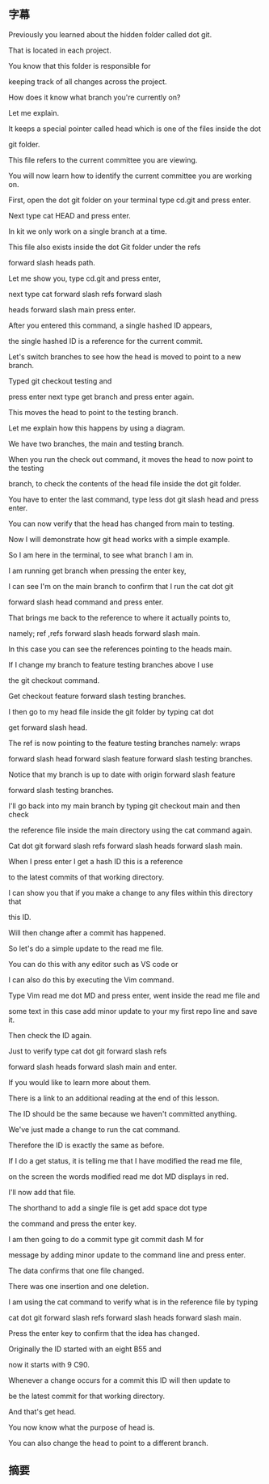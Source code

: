 ## 字幕
Previously you learned about the hidden folder called dot git. 

That is located in each project. 

You know that this folder is responsible for 

keeping track of all changes across the project. 

How does it know what branch you're currently on? 

Let me explain. 

It keeps a special pointer called head which is one of the files inside the dot 

git folder. 

This file refers to the current committee you are viewing. 

You will now learn how to identify the current committee you are working on. 

First, open the dot git folder on your terminal type cd.git and press enter. 

Next type cat HEAD and press enter. 

In kit we only work on a single branch at a time. 

This file also exists inside the dot Git folder under the refs 

forward slash heads path. 

Let me show you, type cd.git and press enter, 

next type cat forward slash refs forward slash 

heads forward slash main press enter. 

After you entered this command, a single hashed ID appears, 

the single hashed ID is a reference for the current commit. 

Let's switch branches to see how the head is moved to point to a new branch. 

Typed git checkout testing and 

press enter next type get branch and press enter again. 

This moves the head to point to the testing branch. 

Let me explain how this happens by using a diagram. 

We have two branches, the main and testing branch. 

When you run the check out command, it moves the head to now point to the testing 

branch, to check the contents of the head file inside the dot git folder. 

You have to enter the last command, type less dot git slash head and press enter. 

You can now verify that the head has changed from main to testing. 

Now I will demonstrate how git head works with a simple example. 

So I am here in the terminal, to see what branch I am in. 

I am running get branch when pressing the enter key, 

I can see I'm on the main branch to confirm that I run the cat dot git 

forward slash head command and press enter. 

That brings me back to the reference to where it actually points to, 

namely; ref ,refs forward slash heads forward slash main. 

In this case you can see the references pointing to the heads main. 

If I change my branch to feature testing branches above I use 

the git checkout command. 

Get checkout feature forward slash testing branches. 

I then go to my head file inside the git folder by typing cat dot 

get forward slash head. 

The ref is now pointing to the feature testing branches namely: wraps 

forward slash head forward slash feature forward slash testing branches. 

Notice that my branch is up to date with origin forward slash feature 

forward slash testing branches. 

I'll go back into my main branch by typing git checkout main and then check 

the reference file inside the main directory using the cat command again. 

Cat dot git forward slash refs forward slash heads forward slash main. 

When I press enter I get a hash ID this is a reference 

to the latest commits of that working directory. 

I can show you that if you make a change to any files within this directory that 

this ID. 

Will then change after a commit has happened. 

So let's do a simple update to the read me file. 

You can do this with any editor such as VS code or 

I can also do this by executing the Vim command. 

Type Vim read me dot MD and press enter, went inside the read me file and 

some text in this case add minor update to your my first repo line and save it. 

Then check the ID again. 

Just to verify type cat dot git forward slash refs 

forward slash heads forward slash main and enter. 

If you would like to learn more about them. 

There is a link to an additional reading at the end of this lesson. 

The ID should be the same because we haven't committed anything. 

We've just made a change to run the cat command. 

Therefore the ID is exactly the same as before. 

If I do a get status, it is telling me that I have modified the read me file, 

on the screen the words modified read me dot MD displays in red. 

I'll now add that file. 

The shorthand to add a single file is get add space dot type 

the command and press the enter key. 

I am then going to do a commit type git commit dash M for 

message by adding minor update to the command line and press enter. 

The data confirms that one file changed. 

There was one insertion and one deletion. 

I am using the cat command to verify what is in the reference file by typing 

cat dot git forward slash refs forward slash heads forward slash main. 

Press the enter key to confirm that the idea has changed. 

Originally the ID started with an eight B55 and 

now it starts with 9 C90. 

Whenever a change occurs for a commit this ID will then update to 

be the latest commit for that working directory. 

And that's get head. 

You now know what the purpose of head is. 

You can also change the head to point to a different branch.

## 摘要
